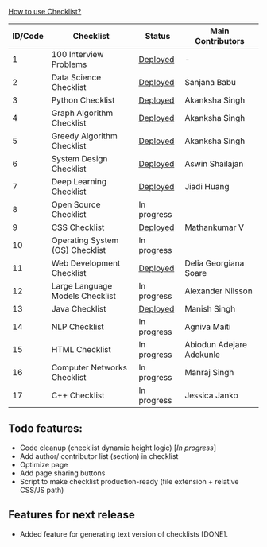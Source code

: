 [How to use Checklist?](https://iq.opengenus.org/use-checklist/)


| ID/Code | Checklist | Status | Main Contributors |
|---|---|---|---|
| 1 | 100 Interview Problems | [Deployed](https://iq.opengenus.org/100-interview-problems/) | - |
| 2 | Data Science Checklist | [Deployed](https://iq.opengenus.org/data-science-checklist/) | Sanjana Babu |
| 3 | Python Checklist | [Deployed](https://iq.opengenus.org/python-checklist/) | Akanksha Singh |
| 4 | Graph Algorithm Checklist | [Deployed](https://iq.opengenus.org/graph-algorithms-checklist/) | Akanksha Singh |
| 5 | Greedy Algorithm Checklist | [Deployed](https://iq.opengenus.org/greedy-algorithms-checklist/) | Akanksha Singh |
| 6 | System Design Checklist | [Deployed](https://iq.opengenus.org/system-design-checklist/) | Aswin Shailajan |
| 7 | Deep Learning Checklist | [Deployed](https://iq.opengenus.org/deep-learning-checklist/) | Jiadi Huang |
| 8 | Open Source Checklist | In progress | |
| 9 | CSS Checklist | [Deployed](https://iq.opengenus.org/css-checklist/) | Mathankumar V |
| 10 | Operating System (OS) Checklist | In progress | |
| 11 | Web Development Checklist | [Deployed](https://iq.opengenus.org/learn-web-development/) | Delia Georgiana Soare |
| 12 | Large Language Models Checklist | In progress | Alexander Nilsson |
| 13 | Java Checklist | [Deployed](https://iq.opengenus.org/learn-java/) | Manish Singh |
| 14 | NLP Checklist | In progress | Agniva Maiti |
| 15 | HTML Checklist | In progress | Abiodun Adejare Adekunle |
| 16 | Computer Networks Checklist | In progress | Manraj Singh |
| 17 | C++ Checklist | In progress | Jessica Janko |

## Todo features:
- Code cleanup (checklist dynamic height logic) [_In progress_]
- Add author/ contributor list (section) in checklist
- Optimize page
- Add page sharing buttons
- Script to make checklist production-ready (file extension + relative CSS/JS path)

## Features for next release

- Added feature for generating text version of checklists [DONE].
